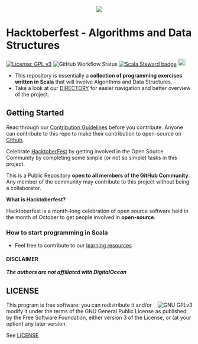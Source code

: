 <!-- Logo -->
<div align="center">
  <a href="https://www.scala-lang.org/">
    <img src="https://eventil.s3.amazonaws.com/uploads/group/avatar/682/medium_scala-logo.png">
  </a>
</div>

# Hacktoberfest - Algorithms and Data Structures

 [![License: GPL v3](https://img.shields.io/badge/License-GPLv3-blue.svg)](https://www.gnu.org/licenses/gpl-3.0)
![GitHub Workflow Status](https://img.shields.io/github/workflow/status/sentenza/hacktoberfest-scala-algorithms/Scala%20CI)
[![Scala Steward badge](https://img.shields.io/badge/Scala_Steward-helping-blue.svg?style=flat&logo=data:image/png;base64,iVBORw0KGgoAAAANSUhEUgAAAA4AAAAQCAMAAAARSr4IAAAAVFBMVEUAAACHjojlOy5NWlrKzcYRKjGFjIbp293YycuLa3pYY2LSqql4f3pCUFTgSjNodYRmcXUsPD/NTTbjRS+2jomhgnzNc223cGvZS0HaSD0XLjbaSjElhIr+AAAAAXRSTlMAQObYZgAAAHlJREFUCNdNyosOwyAIhWHAQS1Vt7a77/3fcxxdmv0xwmckutAR1nkm4ggbyEcg/wWmlGLDAA3oL50xi6fk5ffZ3E2E3QfZDCcCN2YtbEWZt+Drc6u6rlqv7Uk0LdKqqr5rk2UCRXOk0vmQKGfc94nOJyQjouF9H/wCc9gECEYfONoAAAAASUVORK5CYII=)](https://scala-steward.org)
<a href="https://github.com/sentenza/hacktoberfest-scala-algorithms/blob/master/CONTRIBUTING.md">
    <img src="https://img.shields.io/static/v1.svg?label=Contributions&message=Welcome&color=0059b3&style=flat-square" height="20" alt="Contributions Welcome">
</a>

* This repository is essentially a **collection of programming exercises written in Scala** that will involve Algorithms
and Data Structures.
* Take a look at our [DIRECTORY](DIRECTORY.md) for easier navigation and better overview of the project.

## Getting Started

Read through our [Contribution Guidelines](CONTRIBUTING.md) before you contribute.
Anyone can contribute to this repo to make their contribution to open-source on [Github][github].

Celebrate <a href="https://hacktoberfest.digitalocean.com/" target="_blank">HacktoberFest</a> by getting involved in the
Open Source Community by completing some simple (or not so simple) tasks in this project.

This is a Public Repository **open to all members of the GitHub Community**. Any member of the community may contribute
to this project without being a collaborator.

**What is Hacktoberfest?**

Hacktoberfest is a month-long celebration of open source software held in the month of October to get people involved
in **open-source**.

### How to start programming in Scala

- Feel free to contribute to our [learning resources](docs/learning_resources.md)

#### DISCLAIMER

**_The authors are not affiliated with DigitalOcean_**

## LICENSE

<a href="https://www.gnu.org/licenses/quick-guide-gplv3.html"><img src="https://www.gnu.org/graphics/gplv3-127x51.png" align="right" alt="GNU GPLv3" /></a>
This program is free software: you can redistribute it and/or modify
it under the terms of the GNU General Public License as published by
the Free Software Foundation, either version 3 of the License, or
(at your option) any later version.

See [LICENSE](LICENSE)


[github]: https://github.com


